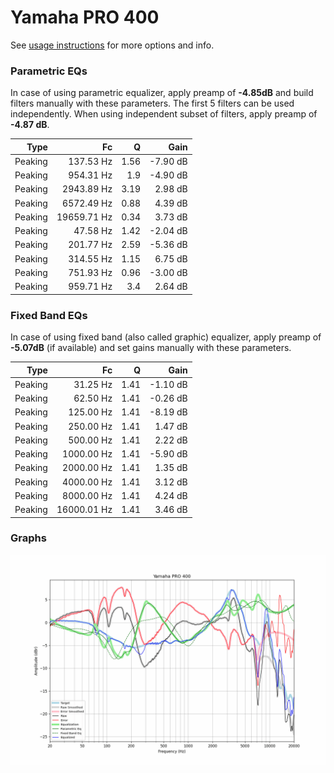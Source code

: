 # Yamaha PRO 400
See [usage instructions](https://github.com/jaakkopasanen/AutoEq#usage) for more options and info.

### Parametric EQs
In case of using parametric equalizer, apply preamp of **-4.85dB** and build filters manually
with these parameters. The first 5 filters can be used independently.
When using independent subset of filters, apply preamp of **-4.87 dB**.

| Type    | Fc          |    Q | Gain     |
|--------:|------------:|-----:|---------:|
| Peaking | 137.53 Hz   | 1.56 | -7.90 dB |
| Peaking | 954.31 Hz   | 1.9  | -4.90 dB |
| Peaking | 2943.89 Hz  | 3.19 | 2.98 dB  |
| Peaking | 6572.49 Hz  | 0.88 | 4.39 dB  |
| Peaking | 19659.71 Hz | 0.34 | 3.73 dB  |
| Peaking | 47.58 Hz    | 1.42 | -2.04 dB |
| Peaking | 201.77 Hz   | 2.59 | -5.36 dB |
| Peaking | 314.55 Hz   | 1.15 | 6.75 dB  |
| Peaking | 751.93 Hz   | 0.96 | -3.00 dB |
| Peaking | 959.71 Hz   | 3.4  | 2.64 dB  |

### Fixed Band EQs
In case of using fixed band (also called graphic) equalizer, apply preamp of **-5.07dB**
(if available) and set gains manually with these parameters.

| Type    | Fc          |    Q | Gain     |
|--------:|------------:|-----:|---------:|
| Peaking | 31.25 Hz    | 1.41 | -1.10 dB |
| Peaking | 62.50 Hz    | 1.41 | -0.26 dB |
| Peaking | 125.00 Hz   | 1.41 | -8.19 dB |
| Peaking | 250.00 Hz   | 1.41 | 1.47 dB  |
| Peaking | 500.00 Hz   | 1.41 | 2.22 dB  |
| Peaking | 1000.00 Hz  | 1.41 | -5.90 dB |
| Peaking | 2000.00 Hz  | 1.41 | 1.35 dB  |
| Peaking | 4000.00 Hz  | 1.41 | 3.12 dB  |
| Peaking | 8000.00 Hz  | 1.41 | 4.24 dB  |
| Peaking | 16000.01 Hz | 1.41 | 3.46 dB  |

### Graphs
![](./Yamaha%20PRO%20400.png)